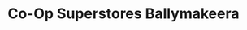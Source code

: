 ---
title: "Co-Op Superstores Ballymakeera"
url: /baile-mhic-ire/co-op-superstores-ballymakeera/
shop: shop
---